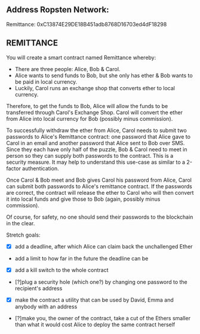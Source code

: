 ## Address Ropsten Network:
Remittance: 0xC13874E29DE18B451adb8768D16703ed4dF18298


REMITTANCE
------------
You will create a smart contract named Remittance whereby:

  * There are three people: Alice, Bob & Carol.
  * Alice wants to send funds to Bob, but she only has ether & Bob wants to be paid in local currency.
  * Luckily, Carol runs an exchange shop that converts ether to local currency.

Therefore, to get the funds to Bob, Alice will allow the funds to be transferred through Carol's Exchange Shop. Carol will convert the ether from Alice into local currency for Bob (possibly minus commission).

To successfully withdraw the ether from Alice, Carol needs to submit two passwords to Alice's Remittance contract: one password that Alice gave to Carol in an email and another password that Alice sent to Bob over SMS. Since they each have only half of the puzzle, Bob & Carol need to meet in person so they can supply both passwords to the contract. This is a security measure. It may help to understand this use-case as similar to a 2-factor authentication.

Once Carol & Bob meet and Bob gives Carol his password from Alice, Carol can submit both passwords to Alice's remittance contract. If the passwords are correct, the contract will release the ether to Carol who will then convert it into local funds and give those to Bob (again, possibly minus commission).

Of course, for safety, no one should send their passwords to the blockchain in the clear.

Stretch goals:

  * [x] add a deadline, after which Alice can claim back the unchallenged Ether
  * add a limit to how far in the future the deadline can be
  * [x] add a kill switch to the whole contract
  * [?]plug a security hole (which one?) by changing one password to the recipient's address
  * [x] make the contract a utility that can be used by David, Emma and anybody with an address
  * [?]make you, the owner of the contract, take a cut of the Ethers smaller than what it would cost Alice to deploy the same contract herself
